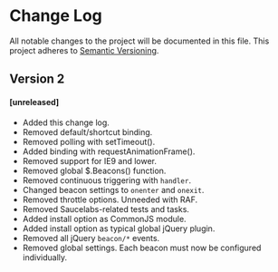 # Change Log
All notable changes to the project will be documented in this file.
This project adheres to [Semantic Versioning](http://semver.org/).

## Version 2
#### [unreleased]
- Added this change log.
- Removed default/shortcut binding.
- Removed polling with setTimeout().
- Added binding with requestAnimationFrame().
- Removed support for IE9 and lower.
- Removed global $.Beacons() function.
- Removed continuous triggering with `handler`.
- Changed beacon settings to `onenter` and `onexit`.
- Removed throttle options. Unneeded with RAF.
- Removed Saucelabs-related tests and tasks.
- Added install option as CommonJS module.
- Added install option as typical global jQuery plugin.
- Removed all jQuery `beacon/*` events.
- Removed global settings. Each beacon must now be configured individually.
